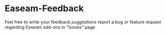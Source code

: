 # Easeam-Feedback
Feel free to write your feedback,suggestions report a bug or feature request regarding Easeam add-ons in "Issues" page
